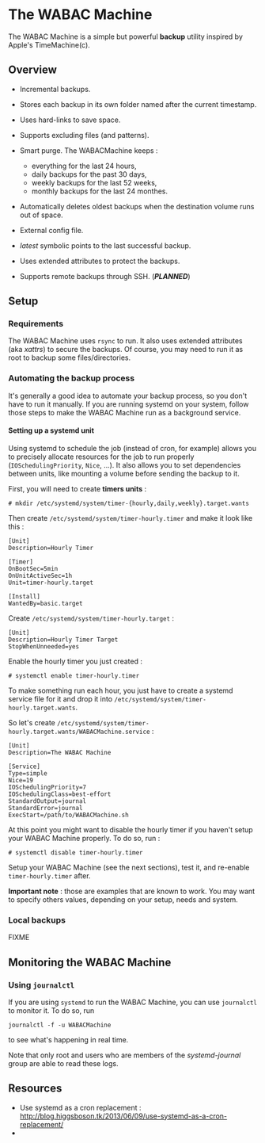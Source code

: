# The WABAC Machine

The WABAC Machine is a simple but powerful **backup** utility inspired by Apple's TimeMachine(c).


## Overview

  * Incremental backups.

  * Stores each backup in its own folder named after the current timestamp.

  * Uses hard-links to save space.

  * Supports excluding files (and patterns).

  * Smart purge. The WABACMachine keeps :
      * everything for the last 24 hours,
      * daily backups for the past 30 days,
      * weekly backups for the last 52 weeks,
      * monthly backups for the last 24 monthes. 

  * Automatically deletes oldest backups when the destination volume runs out of space.

  * External config file.

  * *latest* symbolic points to the last successful backup.

  * Uses extended attributes to protect the backups.

  * Supports remote backups through SSH. (***PLANNED***)


## Setup

### Requirements

The WABAC Machine uses `rsync` to run. It also uses extended attributes (aka *xattrs*) to secure the backups.
Of course, you may need to run it as root to backup some files/directories.

### Automating the backup process

It's generally a good idea to automate your backup process, so you don't have to run it manually. If you are running systemd on your system, follow those steps to make the WABAC Machine run as a background service.

#### Setting up a systemd unit

Using systemd to schedule the job (instead of cron, for example) allows you to precisely allocate resources for the job to run properly (`IOSchedulingPriority`, `Nice`, ...). It also allows you to set dependencies between units, like mounting a volume before sending the backup to it.

First, you will need to create **timers units** :

    # mkdir /etc/systemd/system/timer-{hourly,daily,weekly}.target.wants

Then create `/etc/systemd/system/timer-hourly.timer` and make it look like this :

    [Unit]
    Description=Hourly Timer
    
    [Timer]
    OnBootSec=5min
    OnUnitActiveSec=1h
    Unit=timer-hourly.target
    
    [Install]
    WantedBy=basic.target

Create `/etc/systemd/system/timer-hourly.target` :

    [Unit]
    Description=Hourly Timer Target
    StopWhenUnneeded=yes

Enable the hourly timer you just created :
    
    # systemctl enable timer-hourly.timer

To make something run each hour, you just have to create a systemd service file for it and drop it into `/etc/systemd/system/timer-hourly.target.wants`.

So let's create `/etc/systemd/system/timer-hourly.target.wants/WABACMachine.service` :

    [Unit]
    Description=The WABAC Machine
    
    [Service]
    Type=simple
    Nice=19
    IOSchedulingPriority=7
    IOSchedulingClass=best-effort
    StandardOutput=journal
    StandardError=journal
    ExecStart=/path/to/WABACMachine.sh

At this point you might want to disable the hourly timer if you haven't setup your WABAC Machine properly. To do so, run :
    
    # systemctl disable timer-hourly.timer

Setup your WABAC Machine (see the next sections), test it, and re-enable `timer-hourly.timer` after.

**Important note** : those are examples that are known to work. You may want to specify others values, depending on your setup, needs and system.

### Local backups

FIXME


## Monitoring the WABAC Machine

### Using `journalctl`

If you are using `systemd` to run the WABAC Machine, you can use `journalctl` to monitor it. To do so, run

    journalctl -f -u WABACMachine

to see what's happening in real time.

Note that only root and users who are members of the *systemd-journal* group are able to read these logs.


## Resources

  * Use systemd as a cron replacement : http://blog.higgsboson.tk/2013/06/09/use-systemd-as-a-cron-replacement/
  * 